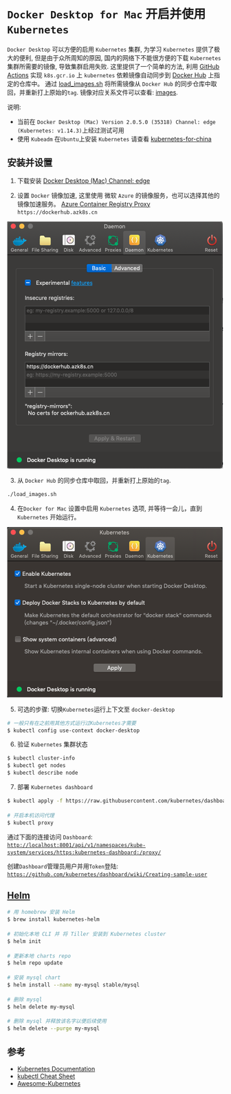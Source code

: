 # `Docker Desktop for Mac` 开启并使用 `Kubernetes`

`Docker Desktop` 可以方便的启用 `Kubernetes` 集群, 为学习 `Kubernetes` 提供了极大的便利, 但是由于众所周知的原因, 国内的网络下不能很方便的下载 `Kubernetes` 集群所需要的镜像, 导致集群启用失败. 这里提供了一个简单的方法, 利用 [GitHub Actions](https://developer.github.com/actions/creating-github-actions/) 实现 `k8s.gcr.io` 上 `kubernetes` 依赖镜像自动同步到 [Docker Hub](https://hub.docker.com/) 上指定的仓库中。 通过 [load_images.sh](./load_images.sh) 将所需镜像从 `Docker Hub` 的同步仓库中取回，并重新打上原始的`tag`. 镜像对应关系文件可以查看: [images](./images).

说明:

- 当前在 `Docker Desktop (Mac) Version 2.0.5.0 (35318) Channel: edge (Kubernetes: v1.14.3)`上经过测试可用
- 使用 `Kubeadm` 在`Ubuntu`上安装 `Kubernetes` 请查看 [kubernetes-for-china](https://github.com/maguowei/kubernetes-for-china)

## 安装并设置

1. 下载安装 [Docker Desktop (Mac) Channel: edge](https://download.docker.com/mac/edge/Docker.dmg)

2. 设置 `Docker` 镜像加速, 这里使用 微软 `Azure` 的镜像服务，也可以选择其他的镜像加速服务。 [Azure Container Registry Proxy](https://github.com/Azure/container-service-for-azure-china/blob/master/aks/README.md#22-container-registry-proxy) ```https://dockerhub.azk8s.cn```

![mirror](./image/mirror.png)

3. 从 `Docker Hub` 的同步仓库中取回，并重新打上原始的`tag`.

```bash
./load_images.sh
```

4. 在`Docker for Mac` 设置中启用 `Kubernetes` 选项, 并等待一会儿，直到 `Kubernetes` 开始运行。

![k8s](./image/k8s.png)

5. 可选的步骤: 切换`Kubernetes`运行上下文至 `docker-desktop`

```bash
# 一般只有在之前用其他方式运行过Kubernetes才需要
$ kubectl config use-context docker-desktop
```

6. 验证 `Kubernetes` 集群状态

```bash
$ kubectl cluster-info
$ kubectl get nodes
$ kubectl describe node
```

7. 部署 `Kubernetes dashboard`

```bash
$ kubectl apply -f https://raw.githubusercontent.com/kubernetes/dashboard/v1.10.1/src/deploy/recommended/kubernetes-dashboard.yaml

# 开启本机访问代理
$ kubectl proxy
```

通过下面的连接访问 `Dashboard`:
[`http://localhost:8001/api/v1/namespaces/kube-system/services/https:kubernetes-dashboard:/proxy/`](
http://localhost:8001/api/v1/namespaces/kube-system/services/https:kubernetes-dashboard:/proxy/)

创建`Dashboard`管理员用户并用`Token`登陆:
[`https://github.com/kubernetes/dashboard/wiki/Creating-sample-user`](https://github.com/kubernetes/dashboard/wiki/Creating-sample-user)

## [Helm](https://helm.sh/)

```bash
# 用 homebrew 安装 Helm
$ brew install kubernetes-helm

# 初始化本地 CLI 并 将 Tiller 安装到 Kubernetes cluster
$ helm init

# 更新本地 charts repo
$ helm repo update

# 安装 mysql chart
$ helm install --name my-mysql stable/mysql

# 删除 mysql
$ helm delete my-mysql

# 删除 mysql 并释放该名字以便后续使用
$ helm delete --purge my-mysql
```

## 参考

- [Kubernetes Documentation](https://kubernetes.io/docs/home/)
- [kubectl Cheat Sheet](https://kubernetes.io/docs/reference/kubectl/cheatsheet/)
- [Awesome-Kubernetes](https://github.com/ramitsurana/awesome-kubernetes)
